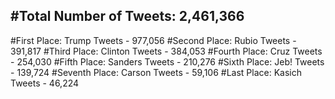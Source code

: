 #Total Number of Tweets: 2,461,366 
---
#First Place: Trump Tweets - 977,056
#Second Place: Rubio Tweets - 391,817
#Third Place: Clinton Tweets - 384,053
#Fourth Place: Cruz Tweets - 254,030
#Fifth Place: Sanders Tweets - 210,276
#Sixth Place: Jeb! Tweets - 139,724
#Seventh Place: Carson Tweets - 59,106
#Last Place: Kasich Tweets - 46,224
